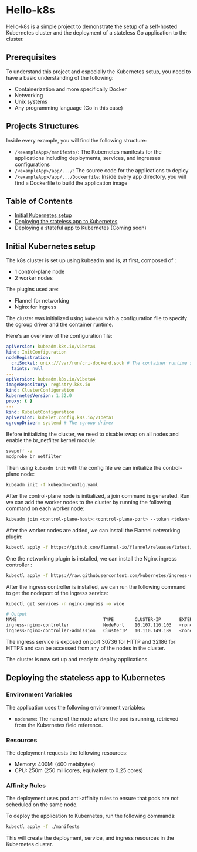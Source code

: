 # Hello-k8s

Hello-k8s is a simple project to demonstrate the setup of a self-hosted Kubernetes cluster and the deployment of a
stateless Go application to the cluster.

## Prerequisites

To understand this project and especially the Kubernetes setup, you need to have a basic understanding of the following:

- Containerization and more specifically Docker
- Networking
- Unix systems
- Any programming language (Go in this case)

## Projects Structures

Inside every example, you will find the following structure:

- `/<exampleApp>/manifests/`: The Kubernetes manifests for the applications including deployments, services, and ingresses configurations
- `/<exampleApp>/app/.../`: The source code for the applications to deploy
- `/<exampleApp>/app/.../Dockerfile`: Inside every app directory, you will find a Dockerfile to build the application image

## Table of Contents

- [Initial Kubernetes setup](#initial-kubernetes-setup)
- [Deploying the stateless app to Kubernetes](#deploying-the-stateless-app-to-kubernetes)
- Deploying a stateful app to Kubernetes (Coming soon)

## Initial Kubernetes setup

The k8s cluster is set up using kubeadm and is, at first, composed of :

- 1 control-plane node
- 2 worker nodes

The plugins used are:

- Flannel for networking
- Nginx for ingress

The cluster was initialized using `kubeadm` with a configuration file to specify the cgroup driver and the container
runtime.

Here's an overview of the configuration file:

```yaml
apiVersion: kubeadm.k8s.io/v1beta4
kind: InitConfiguration
nodeRegistration:
  criSocket: unix:///var/run/cri-dockerd.sock # The container runtime socket
  taints: null
---
apiVersion: kubeadm.k8s.io/v1beta4
imageRepository: registry.k8s.io
kind: ClusterConfiguration
kubernetesVersion: 1.32.0
proxy: { }
---
kind: KubeletConfiguration
apiVersion: kubelet.config.k8s.io/v1beta1
cgroupDriver: systemd # The cgroup driver
```

Before initializing the cluster, we need to disable swap on all nodes and enable the br_netfilter kernel module:

```bash
swapoff -a
modprobe br_netfilter
```

Then using `kubeadm init` with the config file we can initialize the control-plane node:

```bash
kubeadm init -f kubeadm-config.yaml
```

After the control-plane node is initialized, a join command is generated. Run we can add the worker nodes to the cluster
by running the following command on each worker node:
```bash
kubeadm join <control-plane-host>:<control-plane-port> --token <token>
```

After the worker nodes are added, we can install the Flannel networking plugin:

```bash
kubectl apply -f https://github.com/flannel-io/flannel/releases/latest/download/kube-flannel.yml
```

One the networking plugin is installed, we can install the Nginx ingress controller :
```bash
kubectl apply -f https://raw.githubusercontent.com/kubernetes/ingress-nginx/controller-v1.12.0/deploy/static/provider/baremetal/deploy.yaml
```

After the ingress controller is installed, we can run the following command to get the nodeport of the ingress service:

```bash
kubectl get services -n nginx-ingress -o wide

# Output
NAME                                 TYPE        CLUSTER-IP       EXTERNAL-IP   PORT(S)                      AGE
ingress-nginx-controller             NodePort    10.107.116.103   <none>        80:30736/TCP,443:32186/TCP   12m
ingress-nginx-controller-admission   ClusterIP   10.110.149.189   <none>        443/TCP                      12m
```

The ingress service is exposed on port 30736 for HTTP and 32186 for HTTPS and can be accessed from any of the nodes in the cluster.

The cluster is now set up and ready to deploy applications.

## Deploying the stateless app to Kubernetes
### Environment Variables

The application uses the following environment variables:

- `nodename`: The name of the node where the pod is running, retrieved from the Kubernetes field reference.

### Resources

The deployment requests the following resources:

- Memory: 400Mi (400 mebibytes)
- CPU: 250m (250 millicores, equivalent to 0.25 cores)

### Affinity Rules

The deployment uses pod anti-affinity rules to ensure that pods are not scheduled on the same node.

To deploy the application to Kubernetes, run the following commands:

```bash
kubectl apply -f ./manifests
```

This will create the deployment, service, and ingress resources in the Kubernetes cluster.